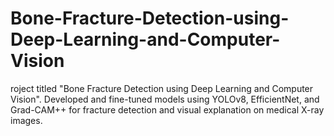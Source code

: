 # Bone-Fracture-Detection-using-Deep-Learning-and-Computer-Vision
roject titled "Bone Fracture Detection using Deep Learning and Computer Vision". Developed and fine-tuned models using YOLOv8, EfficientNet, and Grad-CAM++ for fracture detection and visual explanation on medical X-ray images.
